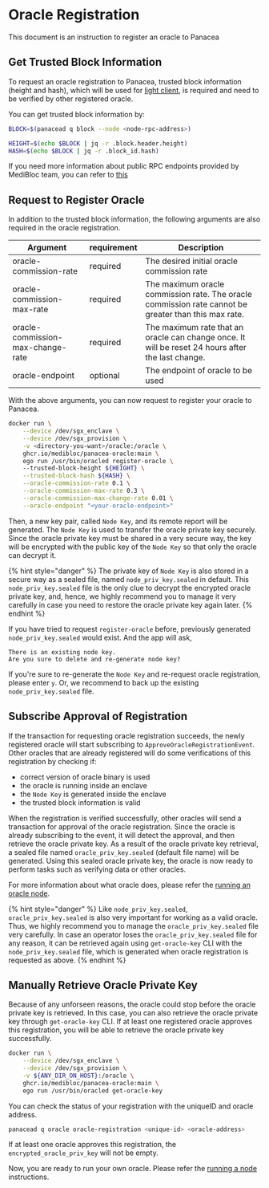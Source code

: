 # Oracle Registration

This document is an instruction to register an oracle to Panacea

## Get Trusted Block Information

To request an oracle registration to Panacea, trusted block information (height and hash), which will be used for [light client](), is required and need to be verified by other registered oracle.

You can get trusted block information by:
```bash
BLOCK=$(panacead q block --node <node-rpc-address>)

HEIGHT=$(echo $BLOCK | jq -r .block.header.height)
HASH=$(echo $BLOCK | jq -r .block_id.hash)
```

If you need more information about public RPC endpoints provided by MediBloc team, you can refer to [this](https://github.com/medibloc/panacea-mainnet#public-endpoints)

## Request to Register Oracle

In addition to the trusted block information, the following arguments are also required in the oracle registration.

| Argument                          | requirement | Description                                                                                          |
|-----------------------------------|-------------|------------------------------------------------------------------------------------------------------|
| oracle-commission-rate            | required    | The desired initial oracle commission rate                                                           |
| oracle-commission-max-rate        | required    | The maximum oracle commission rate. The oracle commission rate cannot be greater than this max rate. |
| oracle-commission-max-change-rate | required    | The maximum rate that an oracle can change once. It will be reset 24 hours after the last change.    |
| oracle-endpoint                   | optional    | The endpoint of oracle to be used                                                                    |

With the above arguments, you can now request to register your oracle to Panacea.

```bash
docker run \
    --device /dev/sgx_enclave \
    --device /dev/sgx_provision \
    -v <directory-you-want>/oracle:/oracle \
    ghcr.io/medibloc/panacea-oracle:main \
    ego run /usr/bin/oracled register-oracle \ 
    --trusted-block-height ${HEIGHT} \
    --trusted-block-hash ${HASH} \
    --oracle-commission-rate 0.1 \
    --oracle-commission-max-rate 0.3 \
    --oracle-commission-max-change-rate 0.01 \
    --oracle-endpoint "<your-oracle-endpoint>"
```

Then, a new key pair, called `Node Key`, and its remote report will be generated.
The `Node Key` is used to transfer the oracle private key securely.
Since the oracle private key must be shared in a very secure way, the key will be encrypted with the public key of the `Node Key` so that only the oracle can decrypt it.

{% hint style="danger" %}
The private key of `Node Key` is also stored in a secure way as a sealed file, named `node_priv_key.sealed` in default.
This `node_priv_key.sealed` file is the only clue to decrypt the encrypted oracle private key, and, hence, we highly recommend you to manage it very carefully in case you need to restore the oracle private key again later.
{% endhint %}

If you have tried to request `register-oracle` before, previously generated `node_priv_key.sealed` would exist.
And the app will ask, 

```
There is an existing node key.
Are you sure to delete and re-generate node key?
```

If you're sure to re-generate the `Node Key` and re-request oracle registration, please enter `y`.
Or, we recommend to back up the existing `node_priv_key.sealed` file.

## Subscribe Approval of Registration

If the transaction for requesting oracle registration succeeds, the newly registered oracle will start subscribing to `ApproveOracleRegistrationEvent`.
Other oracles that are already registered will do some verifications of this registration by checking if:
- correct version of oracle binary is used
- the oracle is running inside an enclave 
- the `Node Key` is generated inside the enclave
- the trusted block information is valid

When the registration is verified successfully, other oracles will send a transaction for approval of the oracle registration.
Since the oracle is already subscribing to the event, it will detect the approval, and then retrieve the oracle private key.
As a result of the oracle private key retrieval, a sealed file named `oracle_priv_key.sealed` (default file name) will be generated.
Using this sealed oracle private key, the oracle is now ready to perform tasks such as verifying data or other oracles.

For more information about what oracle does, please refer the [running an oracle node](5-running-node#what-oracle-does.md).

{% hint style="danger" %}
Like `node_priv_key.sealed`, `oracle_priv_key.sealed` is also very important for working as a valid oracle.
Thus, we highly recommend you to manage the `oracle_priv_key.sealed` file very carefully.
In case an operator loses the `oracle_priv_key.sealed` file for any reason, it can be retrieved again using `get-oracle-key` CLI with the `node_priv_key.sealed` file, which is generated when oracle registration is requested as above.
{% endhint %}

## Manually Retrieve Oracle Private Key

Because of any unforseen reasons, the oracle could stop before the oracle private key is retrieved. 
In this case, you can also retrieve the oracle private key through `get-oracle-key` CLI.
If at least one registered oracle approves this registration, you will be able to retrieve the oracle private key successfully.

```bash
docker run \
    --device /dev/sgx_enclave \
    --device /dev/sgx_provision \
    -v ${ANY_DIR_ON_HOST}:/oracle \
    ghcr.io/medibloc/panacea-oracle:main \
    ego run /usr/bin/oracled get-oracle-key
```

You can check the status of your registration with the uniqueID and oracle address.

```bash
panacead q oracle oracle-registration <unique-id> <oracle-address>
```

If at least one oracle approves this registration, the `encrypted_oracle_priv_key` will not be empty. 

Now, you are ready to run your own oracle. Please refer the [running a node](./5-running-node.md) instructions.
